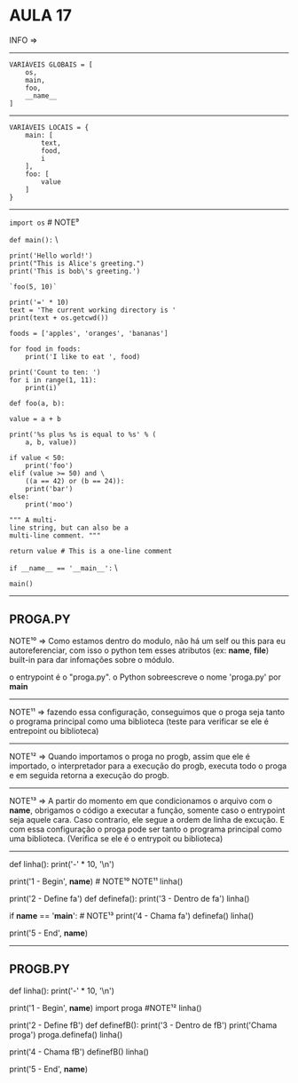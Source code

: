 # AULA 17

INFO =>

---

    VARIÁVEIS GLOBAIS = [
        os,
        main,
        foo,
        __name__
    ]

---

    VARIÁVEIS LOCAIS = {
        main: [
            text,
            food,
            i
        ],
        foo: [
            value
        ]
    }

---

`import os` # NOTE⁹

`def main():` \

    print('Hello world!')
    print("This is Alice's greeting.")
    print('This is bob\'s greeting.')

    `foo(5, 10)`

    print('=' * 10)
    text = 'The current working directory is '
    print(text + os.getcwd())

    foods = ['apples', 'oranges', 'bananas']

    for food in foods:
        print('I like to eat ', food)

    print('Count to ten: ')
    for i in range(1, 11):
        print(i)`

`def foo(a, b):`

    value = a + b

    print('%s plus %s is equal to %s' % (
        a, b, value))

    if value < 50:
        print('foo')
    elif (value >= 50) and \
        ((a == 42) or (b == 24)):
        print('bar')
    else:
        print('moo')

    """ A multi-
    line string, but can also be a 
    multi-line comment. """

    return value # This is a one-line comment

`if __name__ == '__main__':` \

    main()

---

## PROGA.PY

NOTE¹⁰ => Como estamos dentro do modulo, não há um self ou this para eu autoreferenciar, com isso o python tem esses atributos (ex: __name__, __file__) built-in para dar infomações sobre o módulo.

o entrypoint é o "proga.py". o Python sobreescreve o nome 'proga.py' por __main__

---

NOTE¹¹ => fazendo essa configuração, conseguimos que o proga seja tanto o programa principal como uma biblioteca (teste para verificar se ele é entrepoint ou biblioteca)

---

NOTE¹² => Quando importamos o proga no progb, assim que ele é importado, o interpretador para a execução do progb, executa todo o proga e em seguida retorna a execução do progb.

---

NOTE¹³ => A partir do momento em que condicionamos o arquivo com o __name__, obrigamos o código a executar a função, somente caso o entrypoint seja aquele cara. Caso contrario, ele segue a ordem de linha de excução. E com essa configuração o proga pode ser tanto o programa principal como uma biblioteca. (Verifica se ele é o entrypoit ou biblioteca)

---

def linha():
    print('-' * 10, '\n')

print('1 - Begin', __name__) # NOTE¹⁰ NOTE¹¹
linha()

print('2 - Define fa')
def definefa():
    print('3 - Dentro de fa')
linha()

if __name__ == '__main__': # NOTE¹³
    print('4 - Chama fa')
    definefa()
    linha()

print('5 - End', __name__)

---

## PROGB.PY

def linha():
    print('-' * 10, '\n')

print('1 - Begin', __name__)
import proga #NOTE¹²
linha()

print('2 - Define fB')
def definefB():
    print('3 - Dentro de fB')
    print('Chama proga')
    proga.definefa()
linha()

print('4 - Chama fB')
definefB()
linha()

print('5 - End', __name__)
